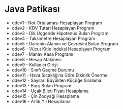 # Java Patikası

- odev1 - Not Ortalaması Hesaplayan Program
- odev2 - KDV Tutarı Hesaplayan Program
- odev3 - Dik Üçgende Hipotenüs Bulan Program
- odev4 - Taksimetre Hesaplayan Program
- odev5 - Dairenin Alanını ve Çevresini Bulan Program
- odev6 - Vücut Kitle İndeksi Hesaplayan Program
- odev7 - Manav Kasa Programı
- odev8 - Hesap Makinesi
- odev9 - Kullanıcı Girişi
- odev10 - Sınıfı Geçme Durumu
- odev11 - Hava Sıcaklığına Göre Etkinlik Önerme
- odev12 - Sayıları Büyükten Küçüğe Sıralama
- odev13 - Burç Bulan Program
- odev14 - Uçak Bileti Fiyatı Hesaplama
- odev15 - Çin Zodyağı Hesaplama
- odev16 - Artık YIl Hesaplama
